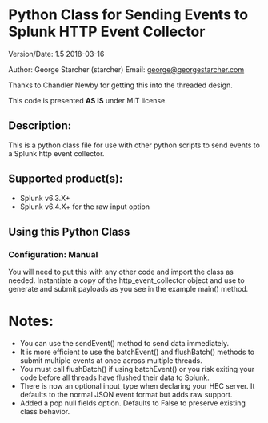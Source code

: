 # Python Class for Sending Events to Splunk HTTP Event Collector

Version/Date: 1.5 2018-03-16

Author: George Starcher (starcher)
Email: george@georgestarcher.com

Thanks to Chandler Newby for getting this into the threaded design.

This code is presented **AS IS** under MIT license.


## Description:

This is a python class file for use with other python scripts to send events to a Splunk http event collector.

## Supported product(s): 

* Splunk v6.3.X+
* Splunk v6.4.X+ for the raw input option

 
## Using this Python Class

### Configuration: Manual

You will need to put this with any other code and import the class as needed.
Instantiate a copy of the http_event_collector object and use to generate and submit payloads as you see in the example main() method.
    
# Notes:

* You can use the sendEvent() method to send data immediately.
* It is more efficient to use the batchEvent() and flushBatch() methods to submit multiple events at once across multiple threads.
* You must call flushBatch() if using batchEvent() or you risk exiting your code before all threads have flushed their data to Splunk.
* There is now an optional input_type when declaring your HEC server. It defaults to the normal JSON event format but adds raw support.
* Added a pop null fields option. Defaults to False to preserve existing class behavior. 
